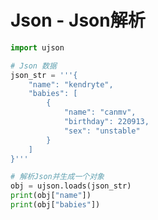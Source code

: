 Json - Json解析
================================

```python
import ujson

# Json 数据
json_str = '''{
    "name": "kendryte",
    "babies": [
        {
            "name": "canmv",
            "birthday": 220913,
            "sex": "unstable"
        }
    ]
}'''

# 解析Json并生成一个对象
obj = ujson.loads(json_str)
print(obj["name"])
print(obj["babies"])


```
